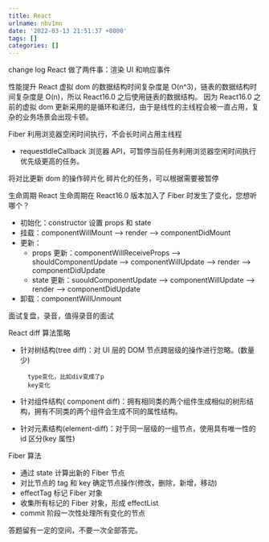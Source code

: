 ```yaml
---
title: React
urlname: nbv1mn
date: '2022-03-13 21:51:37 +0800'
tags: []
categories: []
---
```


change log
React 做了两件事：渲染 UI 和响应事件

性能提升
React 虚拟 dom 的数据结构时间复杂度是 O(n^3)，链表的数据结构时间复杂度是 O(n)，所以 React16.0 之后使用链表的数据结构。
因为 React16.0 之前的虚拟 dom 更新采用的是循环和递归，由于是线性的主线程会被一直占用，复杂的业务场景会出现卡顿。

Fiber
利用浏览器空闲时间执行，不会长时间占用主线程

- requestIdleCallback 浏览器 API，可暂停当前任务利用浏览器空闲时间执行优先级更高的任务。

将对比更新 dom 的操作碎片化
碎片化的任务，可以根据需要被暂停

生命周期
React 生命周期在 React16.0 版本加入了 Fiber 时发生了变化，您想听哪个？

- 初始化：constructor 设置 props 和 state
- 挂载：componentWillMount –> render –> componentDidMount
- 更新：
  - props 更新：componentWillReceiveProps –> shouldComponentUpdate –> componentWillUpdate –> render –> componentDidUpdate
  - state 更新：suouldComponentUpdate –> componentWillUpdate –> render –> componentDidUpdate
- 卸载：componentWillUnmount

面试复盘，录音，值得录音的面试

React diff 算法策略

- 针对树结构(tree diff)：对 UI 层的 DOM 节点跨层级的操作进行忽略。(数量少)

        type变化，比如div变成了p
        key变化

- 针对组件结构( component diff)：拥有相同类的两个组件生成相似的树形结构，拥有不同类的两个组件会生成不同的属性结构。
- 针对元素结构(element-diff)：对于同一层级的一组节点，使用具有唯一性的 id 区分(key 属性)

Fiber 算法

- 通过 state 计算出新的 Fiber 节点
- 对比节点的 tag 和 key 确定节点操作(修改，删除，新增，移动)
- effectTag 标记 Fiber 对象
- 收集所有标记的 Fiber 对象，形成 effectList
- commit 阶段一次性处理所有变化的节点

答题留有一定的空间，不要一次全部答完。
